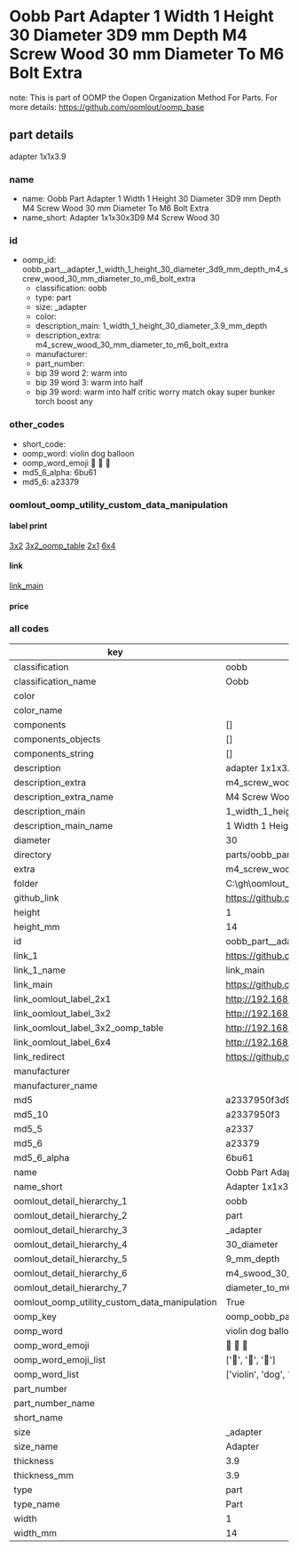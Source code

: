 # Oobb Part  Adapter 1 Width 1 Height 30 Diameter 3D9 mm Depth M4 Screw Wood 30 mm Diameter To M6 Bolt Extra  

note: This is part of OOMP the Oopen Organization Method For Parts. For more details: https://github.com/oomlout/oomp_base

##  part details
  



 adapter 1x1x3.9



### name
* name: Oobb Part  Adapter 1 Width 1 Height 30 Diameter 3D9 mm Depth M4 Screw Wood 30 mm Diameter To M6 Bolt Extra
* name_short: Adapter 1x1x30x3D9 M4 Screw Wood 30
### id
* oomp_id: oobb_part__adapter_1_width_1_height_30_diameter_3d9_mm_depth_m4_screw_wood_30_mm_diameter_to_m6_bolt_extra
  * classification: oobb
  * type: part
  * size: _adapter
  * color: 
  * description_main: 1_width_1_height_30_diameter_3.9_mm_depth
  * description_extra: m4_screw_wood_30_mm_diameter_to_m6_bolt_extra
  * manufacturer: 
  * part_number: 
  * bip 39 word 2: warm into
  * bip 39 word 3: warm into half
  * bip 39 word: warm into half critic worry match okay super bunker torch boost any

### other_codes
* short_code: 
* oomp_word: violin dog balloon
* oomp_word_emoji :violin: :dog: :balloon:
* md5_6_alpha: 6bu61
* md5_6: a23379






### oomlout_oomp_utility_custom_data_manipulation
#### label print
[3x2](http://192.168.1.245:1112/?label=oomp%206bu61)
[3x2_oomp_table](http://192.168.1.108:1112/?label=oomp%206bu61)
[2x1](http://192.168.1.242:1112/?label=oomp%206bu61)
[6x4](http://192.168.1.55:1112/?label=oomp%206bu61)    

#### link

[link_main](https://github.com/oomlout/oomlout_oobb_version_4_generated_parts/tree/main/navigation_oomp/oobb/part/_adapter/1_width_1_height_30_diameter_3.9_mm_depth/m4_screw_wood_30_mm_diameter_to_m6_bolt_extra/part)                              

#### price







### all codes 
| key | value |  
| --- | --- |  
| classification | oobb |  
| classification_name | Oobb |  
| color |  |  
| color_name |  |  
| components | [] |  
| components_objects | [] |  
| components_string | [] |  
| description |  adapter 1x1x3.9 |  
| description_extra | m4_screw_wood_30_mm_diameter_to_m6_bolt_extra |  
| description_extra_name | M4 Screw Wood 30 mm Diameter To M6 Bolt Extra |  
| description_main | 1_width_1_height_30_diameter_3.9_mm_depth |  
| description_main_name | 1 Width 1 Height 30 Diameter 3.9 mm Depth |  
| diameter | 30 |  
| directory | parts/oobb_part__adapter_1_width_1_height_30_diameter_3d9_mm_depth_m4_screw_wood_30_mm_diameter_to_m6_bolt_extra |  
| extra | m4_screw_wood_30_mm_diameter_to_m6_bolt |  
| folder | C:\gh\oomlout_oobb_version_4_generated_parts\parts\oobb_part__adapter_1_width_1_height_30_diameter_3d9_mm_depth_m4_screw_wood_30_mm_diameter_to_m6_bolt_extra |  
| github_link | https://github.com/oomlout/oomlout_oomp_part_src/tree/main/parts/oobb_part__adapter_1_width_1_height_30_diameter_3d9_mm_depth_m4_screw_wood_30_mm_diameter_to_m6_bolt_extra |  
| height | 1 |  
| height_mm | 14 |  
| id | oobb_part__adapter_1_width_1_height_30_diameter_3d9_mm_depth_m4_screw_wood_30_mm_diameter_to_m6_bolt_extra |  
| link_1 | https://github.com/oomlout/oomlout_oobb_version_4_generated_parts/tree/main/navigation_oomp/oobb/part/_adapter/1_width_1_height_30_diameter_3.9_mm_depth/m4_screw_wood_30_mm_diameter_to_m6_bolt_extra/part |  
| link_1_name | link_main |  
| link_main | https://github.com/oomlout/oomlout_oobb_version_4_generated_parts/tree/main/navigation_oomp/oobb/part/_adapter/1_width_1_height_30_diameter_3.9_mm_depth/m4_screw_wood_30_mm_diameter_to_m6_bolt_extra/part |  
| link_oomlout_label_2x1 | http://192.168.1.242:1112/?label=oomp%206bu61 |  
| link_oomlout_label_3x2 | http://192.168.1.245:1112/?label=oomp%206bu61 |  
| link_oomlout_label_3x2_oomp_table | http://192.168.1.108:1112/?label=oomp%206bu61 |  
| link_oomlout_label_6x4 | http://192.168.1.55:1112/?label=oomp%206bu61 |  
| link_redirect | https://github.com/oomlout/oomlout_oobb_version_4_generated_parts/tree/main/parts/oobb__adapter_01_01_30_3d9_ex_m4_screw_wood_30_mm_diameter_to_m6_bolt |  
| manufacturer |  |  
| manufacturer_name |  |  
| md5 | a2337950f3d9b33e237ee33cd0dd77b9 |  
| md5_10 | a2337950f3 |  
| md5_5 | a2337 |  
| md5_6 | a23379 |  
| md5_6_alpha | 6bu61 |  
| name | Oobb Part  Adapter 1 Width 1 Height 30 Diameter 3D9 mm Depth M4 Screw Wood 30 mm Diameter To M6 Bolt Extra |  
| name_short | Adapter 1x1x30x3D9 M4 Screw Wood 30 |  
| oomlout_detail_hierarchy_1 | oobb |  
| oomlout_detail_hierarchy_2 | part |  
| oomlout_detail_hierarchy_3 | _adapter |  
| oomlout_detail_hierarchy_4 | 30_diameter |  
| oomlout_detail_hierarchy_5 | 9_mm_depth |  
| oomlout_detail_hierarchy_6 | m4_swood_30_mm |  
| oomlout_detail_hierarchy_7 | diameter_to_m6_bolt_extra |  
| oomlout_oomp_utility_custom_data_manipulation | True |  
| oomp_key | oomp_oobb_part__adapter_1_width_1_height_30_diameter_3d9_mm_depth_m4_screw_wood_30_mm_diameter_to_m6_bolt_extra |  
| oomp_word | violin dog balloon |  
| oomp_word_emoji | :violin: :dog: :balloon: |  
| oomp_word_emoji_list | [':violin:', ':dog:', ':balloon:'] |  
| oomp_word_list | ['violin', 'dog', 'balloon'] |  
| part_number |  |  
| part_number_name |  |  
| short_name |  |  
| size | _adapter |  
| size_name |  Adapter |  
| thickness | 3.9 |  
| thickness_mm | 3.9 |  
| type | part |  
| type_name | Part |  
| width | 1 |  
| width_mm | 14 |  
